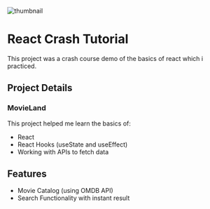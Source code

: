 ![thumbnail](https://github.com/i-am-feyi/learning_react/blob/master/thumbnail.png?raw=true)

# React Crash Tutorial

This project was a crash course demo of the basics of react which i practiced.

## Project Details
### MovieLand
This project helped me learn the basics of:
- React
- React Hooks (useState and useEffect)
- Working with APIs to fetch data


## Features
- Movie Catalog (using OMDB API)
- Search Functionality with instant result
